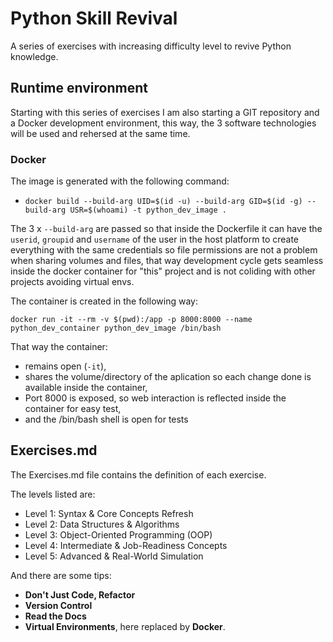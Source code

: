 # Python Skill Revival  
A series of exercises with increasing difficulty level to revive Python knowledge.

## Runtime environment  
Starting with this series of exercises I am also starting a GIT repository and a Docker development environment, this way, the 3 software technologies will be used and rehersed at the same time.  

### Docker  
The image is generated with the following command:  
- `docker build --build-arg UID=$(id -u) --build-arg GID=$(id -g) --build-arg USR=$(whoami) -t python_dev_image .`  

The 3 x `--build-arg` are passed so that inside the Dockerfile it can have the `userid`, `groupid` and `username` of the user in the host platform to create everything with the same credentials so file permissions are not a problem when sharing volumes and files, that way development cycle gets seamless inside the docker container for "this" project and is not coliding with other projects avoiding virtual envs.

The container is created in the following way:  
```
docker run -it --rm -v $(pwd):/app -p 8000:8000 --name python_dev_container python_dev_image /bin/bash
```  

That way the container:  
- remains open (`-it`), 
- shares the volume/directory of the aplication so each change done is available inside the container,
- Port 8000 is exposed, so web interaction is reflected inside the container for easy test, 
- and the /bin/bash shell is open for tests

## Exercises.md  
The Exercises.md file contains the definition of each exercise.

The levels listed are:
- Level 1: Syntax & Core Concepts Refresh
- Level 2: Data Structures & Algorithms
- Level 3: Object-Oriented Programming (OOP)
- Level 4: Intermediate & Job-Readiness Concepts
- Level 5: Advanced & Real-World Simulation

And there are some tips:
*   **Don't Just Code, Refactor**
*   **Version Control**
*   **Read the Docs**
*   **Virtual Environments**, here replaced by **Docker**.